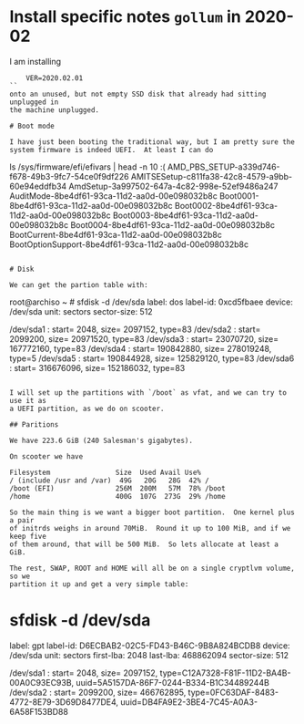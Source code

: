 # Install specific notes `gollum` in 2020-02

I am installing
```
    VER=2020.02.01
``
onto an unused, but not empty SSD disk that already had sitting unplugged in
the machine unplugged.

# Boot mode

I have just been booting the traditional way, but I am pretty sure the
system firmware is indeed UEFI.  At least I can do

```
ls /sys/firmware/efi/efivars  | head -n 10                                          :(
AMD_PBS_SETUP-a339d746-f678-49b3-9fc7-54ce0f9df226
AMITSESetup-c811fa38-42c8-4579-a9bb-60e94eddfb34
AmdSetup-3a997502-647a-4c82-998e-52ef9486a247
AuditMode-8be4df61-93ca-11d2-aa0d-00e098032b8c
Boot0001-8be4df61-93ca-11d2-aa0d-00e098032b8c
Boot0002-8be4df61-93ca-11d2-aa0d-00e098032b8c
Boot0003-8be4df61-93ca-11d2-aa0d-00e098032b8c
Boot0004-8be4df61-93ca-11d2-aa0d-00e098032b8c
BootCurrent-8be4df61-93ca-11d2-aa0d-00e098032b8c
BootOptionSupport-8be4df61-93ca-11d2-aa0d-00e098032b8c
```

# Disk

We can get the partion table with:

```
root@archiso ~ # sfdisk -d /dev/sda
label: dos
label-id: 0xcd5fbaee
device: /dev/sda
unit: sectors
sector-size: 512

/dev/sda1 : start=        2048, size=     2097152, type=83
/dev/sda2 : start=     2099200, size=    20971520, type=83
/dev/sda3 : start=    23070720, size=   167772160, type=83
/dev/sda4 : start=   190842880, size=   278019248, type=5
/dev/sda5 : start=   190844928, size=   125829120, type=83
/dev/sda6 : start=   316676096, size=   152186032, type=83
```

I will set up the partitions with `/boot` as vfat, and we can try to use it as
a UEFI partition, as we do on scooter.

## Paritions

We have 223.6 GiB (240 Salesman's gigabytes).

On scooter we have

Filesystem                Size  Used Avail Use%
/ (include /usr and /var)  49G   20G   28G  42% /
/boot (EFI)               256M  200M   57M  78% /boot
/home                     400G  107G  273G  29% /home

So the main thing is we want a bigger boot partition.  One kernel plus a pair
of initrds weighs in around 70MiB.  Round it up to 100 MiB, and if we keep five
of them around, that will be 500 MiB.  So lets allocate at least a GiB.

The rest, SWAP, ROOT and HOME will all be on a single cryptlvm volume, so we
partition it up and get a very simple table:

```
# sfdisk -d /dev/sda
label: gpt
label-id: D6ECBAB2-02C5-FD43-B46C-9B8A824BCDB8
device: /dev/sda
unit: sectors
first-lba: 2048
last-lba: 468862094
sector-size: 512

/dev/sda1 : start=        2048, size=     2097152, type=C12A7328-F81F-11D2-BA4B-00A0C93EC93B, uuid=5A5157DA-86F7-0244-B334-B1C34489244B
/dev/sda2 : start=     2099200, size=   466762895, type=0FC63DAF-8483-4772-8E79-3D69D8477DE4, uuid=DB4FA9E2-3BE4-7C45-A0A3-6A58F153BD88
```
